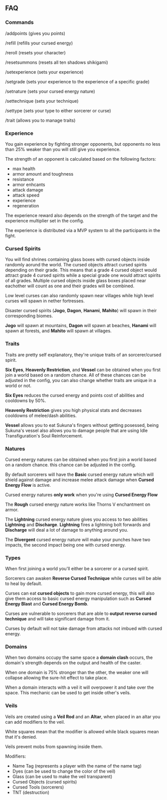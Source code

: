 ## FAQ

### Commands
/addpoints (gives you points)

/refill (refills your cursed energy)

/reroll (resets your character)

/resetsummons (resets all ten shadows shikigami)

/setexperience (sets your experience)

/setgrade (sets your experience to the experience of a specific grade)

/setnature (sets your cursed energy nature)

/settechnique (sets your technique)

/settype (sets your type to either sorcerer or curse)

/trait (allows you to manage traits)

### Experience

You gain experience by fighting stronger opponents, but opponents no less than 25% weaker than you will still give you experience.

The strength of an opponent is calculated based on the following factors:

- max health
- armor amount and toughness
- resistance
- armor enhcants
- attack damage
- attack speed
- experience
- regeneration

The experience reward also depends on the strength of the target and the experience multiplier set in the config.

The experience is distributed via a MVP system to all the participants in the fight.

### Cursed Spirits

You will find shrines containing glass boxes with cursed objects inside randomly aorund the world.
The cursed objects attract cursed spirits depending on their grade. This means that a grade 4 cursed object would attract grade 4 cursed spirits while a special grade one would attract spirits of all grades.
Multiple cursed objects inside glass boxes placed near eachother will count as one and their grades will be combined.

Low level curses can also randomly spawn near villages while high level curses will spawn in nether fortresses.

Disaster cursed spirits (**Jogo**, **Dagon**, **Hanami**, **Mahito**) will spawn in their corresponding biomes.

**Jogo** will spawn at mountains, **Dagon** will spawn at beaches, **Hanami** will spawn at forests, and **Mahito** will spawn at villages.

### Traits

Traits are pretty self explanatory, they're unique traits of an sorcerer/cursed spirit.

**Six Eyes**, **Heavenly Restriction**, and **Vessel** can be obtained when you first join a world based on a random chance.
All of these chances can be adjusted in the config, you can also change whether traits are unique in a world or not.

**Six Eyes** reduces the cursed energy and points cost of abilities and cooldowns by 50%.

**Heavenly Restriction** gives you high physical stats and decreases cooldowns of melee/dash abilities.

**Vessel** allows you to eat Sukuna's fingers without getting posessed, being Sukuna's vessel also allows you to damage people that are using Idle Transfiguration's Soul Reinforcement.

### Natures

Cursed energy natures can be obtained when you first join a world based on a random chance. this chance can be adjusted in the config.

By default sorcerers will have the **Basic** cursed energy nature which will shield against damage and increase melee attack damage when **Cursed Energy Flow** is active.

Cursed energy natures **only work** when you're using **Cursed Energy Flow**

The **Rough** cursed energy nature works like Thorns V enchantment on armor.

The **Lightning** cursed energy nature gives you access to two abilities **Lightning** and **Discharge**.
**Lightning** fires a lightning bolt forwards and **Discharge** will deal a lot of damage to anything around you.

The **Divergent** cursed energy nature will make your punches have two impacts, the second impact being one with cursed energy.

### Types

When first joining a world you'll either be a sorcerer or a cursed spirit.

Sorcerers can awaken **Reverse Cursed Technique** while curses will be able to heal by default.

Curses can eat **cursed objects** to gain more cursed energy, this will also give them access to basic cursed energy manipulation such as **Cursed Energy Blast** and **Cursed Energy Bomb**.

Curses are vulnerable to sorcerers that are able to **output reverse cursed technique** and will take significant damage from it.

Curses by default will not take damage from attacks not imbued with cursed energy.

### Domains

When two domains occupy the same space a **domain clash** occurs, the domain's strength depends on the output and health of the caster.

When one domain is 75% stronger than the other, the weaker one will collapse allowing the sure-hit effect to take place.

When a domain interacts with a veil it will overpower it and take over the space. This mechanic can be used to get inside other's veils.

### Veils

Veils are created using a **Veil Rod** and an **Altar**, when placed in an altar you can add modifiers to the veil.

White squares mean that the modifier is allowed while black squares mean that it's denied.

Veils prevent mobs from spawning inside them.

Modifiers:

- Name Tag (represents a player with the name of the name tag)
- Dyes (can be used to change the color of the veil)
- Glass (can be used to make the veil transparent)
- Cursed Objects (cursed spirits)
- Cursed Tools (sorcerers)
- TNT (destruction)
